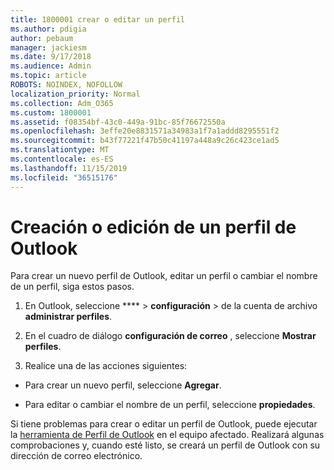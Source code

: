 ```yaml
---
title: 1800001 crear o editar un perfil
ms.author: pdigia
author: pebaum
manager: jackiesm
ms.date: 9/17/2018
ms.audience: Admin
ms.topic: article
ROBOTS: NOINDEX, NOFOLLOW
localization_priority: Normal
ms.collection: Adm_O365
ms.custom: 1800001
ms.assetid: f08354bf-43c0-449a-91bc-85f76672550a
ms.openlocfilehash: 3effe20e8831571a34983a1f7a1addd8295551f2
ms.sourcegitcommit: b43f77221f47b50c41197a448a9c26c423ce1ad5
ms.translationtype: MT
ms.contentlocale: es-ES
ms.lasthandoff: 11/15/2019
ms.locfileid: "36515176"
---
```

# <a name="create-or-edit-an-outlook-profile"></a>Creación o edición de un perfil de Outlook

Para crear un nuevo perfil de Outlook, editar un perfil o cambiar el nombre de un perfil, siga estos pasos.
  
1. En Outlook, seleccione **** \> **configuración** \> de la cuenta de archivo **administrar perfiles**.
    
2. En el cuadro de diálogo **configuración de correo** , seleccione **Mostrar perfiles**.
    
3. Realice una de las acciones siguientes:
    
  - Para crear un nuevo perfil, seleccione **Agregar**.
    
  - Para editar o cambiar el nombre de un perfil, seleccione **propiedades**.
    
Si tiene problemas para crear o editar un perfil de Outlook, puede ejecutar la [herramienta de Perfil de Outlook](https://aka.ms/SaRA-OutlookSetupProfile) en el equipo afectado. Realizará algunas comprobaciones y, cuando esté listo, se creará un perfil de Outlook con su dirección de correo electrónico. 
  

